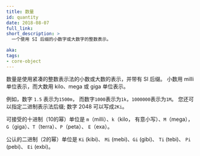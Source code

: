 ```yaml
---
title: 数量
id: quantity
date: 2018-08-07
full_link:
short_description: >
  一个使用 SI 后缀的小数字或大数字的整数表示。

aka: 
tags:
- core-object
---
```

<!--
---
title: Quantity
id: quantity
date: 2018-08-07
full_link:
short_description: >
  A whole-number representation of small or large numbers using SI suffixes.

aka: 
tags:
- core-object
---
-->

<!--more-->

数量是使用紧凑的整数表示法的小数或大数的表示，并带有 SI 后缀。
小数用 milli 单位表示，而大数用 kilo、mega 或 giga 单位表示。

例如，数字 `1.5` 表示为`1500m`，
而数字`1000`表示为`1k`，`1000000`表示为`1M`。 
您还可以指定二进制表示法后缀; 数字 2048 可以写成`2Ki`。

可接受的十进制（10的幂）单位是 `m`（milli）、`k`（kilo，
有意小写）、`M`（mega），`G`（giga）、`T`（terra）、`P`（peta）、
`E`（exa）。

公认的二进制（2的幂）单位是 `Ki` (kibi)、 `Mi` (mebi)、`Gi` (gibi)、
`Ti` (tebi)、 `Pi` (pebi)、 `Ei` (exbi)。

<!--
Quantities are representations of small or large numbers using a compact,
whole-number notation with SI suffixes.  Fractional numbers are represented
using milli units, while large numbers can be represented using kilo,
mega, or giga units.

For instance, the number `1.5` is represented as `1500m`, while the number `1000`
can be represented as `1k`, and `1000000` as `1M`. You can also specify
binary-notation suffixes; the number 2048 can be written as `2Ki`.

The accepted decimal (power-of-10) units are `m` (milli), `k` (kilo,
intentionally lowercase), `M` (mega), `G` (giga), `T` (terra), `P` (peta),
`E` (exa).

The accepted binary (power-of-2) units are `Ki` (kibi), `Mi` (mebi), `Gi` (gibi),
`Ti` (tebi), `Pi` (pebi), `Ei` (exbi).
-->